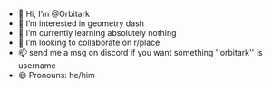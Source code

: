 - 👋 Hi, I’m @Orbitark
- 👀 I’m interested in geometry dash
- 🌱 I’m currently learning absolutely nothing
- 💞️ I’m looking to collaborate on r/place
- 📫 send me a msg on discord if you want something ''orbitark'' is username
- 😄 Pronouns: he/him

<!---
Orbitark/Orbitark is a ✨ special ✨ repository because its `README.md` (this file) appears on your GitHub profile.
You can click the Preview link to take a look at your changes.
--->
